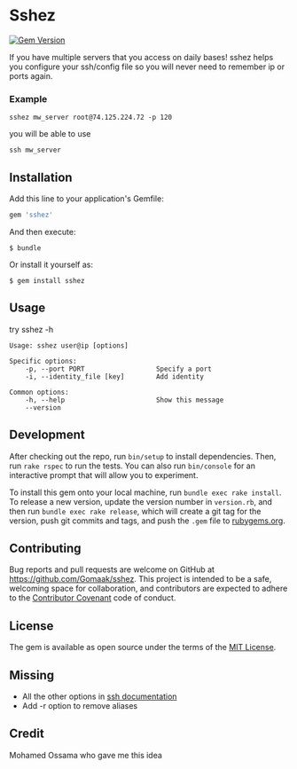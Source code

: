 # Sshez
[![Gem Version](https://badge.fury.io/rb/sshez.svg)](https://badge.fury.io/rb/sshez)

If you have multiple servers that you access on daily bases! sshez helps you configure your ssh/config file so you will never need to remember ip or ports again.

### Example

    sshez mw_server root@74.125.224.72 -p 120
    
you will be able to use

    ssh mw_server
    


## Installation

Add this line to your application's Gemfile:

```ruby
gem 'sshez'
```

And then execute:

    $ bundle

Or install it yourself as:

    $ gem install sshez

## Usage

  try sshez -h

    Usage: sshez user@ip [options]

    Specific options:
        -p, --port PORT                  Specify a port
        -i, --identity_file [key]        Add identity

    Common options:
        -h, --help                       Show this message
        --version  

## Development

After checking out the repo, run `bin/setup` to install dependencies. Then, run `rake rspec` to run the tests. You can also run `bin/console` for an interactive prompt that will allow you to experiment.

To install this gem onto your local machine, run `bundle exec rake install`. To release a new version, update the version number in `version.rb`, and then run `bundle exec rake release`, which will create a git tag for the version, push git commits and tags, and push the `.gem` file to [rubygems.org](https://rubygems.org).

## Contributing

Bug reports and pull requests are welcome on GitHub at https://github.com/Gomaak/sshez. This project is intended to be a safe, welcoming space for collaboration, and contributors are expected to adhere to the [Contributor Covenant](contributor-covenant.org) code of conduct.


## License

The gem is available as open source under the terms of the [MIT License](http://opensource.org/licenses/MIT).



## Missing

*   All the other options in [ssh documentation](http://linux.die.net/man/5/ssh_config)
*   Add -r option to remove aliases

## Credit

Mohamed Ossama who gave me this idea



